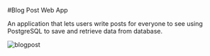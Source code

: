 #Blog Post Web App 

An application that lets users write posts for everyone to see using PostgreSQL to save and retrieve data from database.

![blogpost](https://user-images.githubusercontent.com/36493537/44631967-8be7e900-a941-11e8-9723-4b9e01e67c3d.gif)

